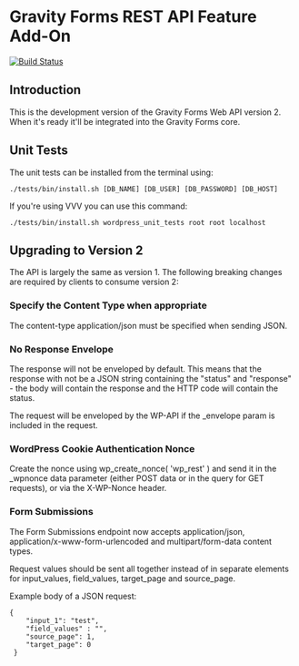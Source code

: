 Gravity Forms REST API Feature Add-On
==============================

[![Build Status](https://travis-ci.com/gravityforms/gravityformsrestapi.svg?token=dWdigWFPjUjwVzDjbyxv&branch=master)](https://travis-ci.com/gravityforms/gravityformsrestapi)

## Introduction
This is the development version of the Gravity Forms Web API version 2. When it's ready it'll be integrated into the
Gravity Forms core.

## Unit Tests

The unit tests can be installed from the terminal using:

    ./tests/bin/install.sh [DB_NAME] [DB_USER] [DB_PASSWORD] [DB_HOST]


If you're using VVV you can use this command:

	./tests/bin/install.sh wordpress_unit_tests root root localhost

## Upgrading to Version 2

The API is largely the same as version 1. The following breaking changes are required by clients to consume version 2:

### Specify the Content Type when appropriate

The content-type application/json must be specified when sending JSON.

### No Response Envelope

The response will not be enveloped by default. This means that the response with not be a JSON string containing the
"status" and "response" - the body will contain the response and the HTTP code will contain the status. 

The request will be enveloped by the WP-API if the _envelope param is included in the request.

### WordPress Cookie Authentication Nonce

Create the nonce using wp_create_nonce( 'wp_rest' ) and send it in the _wpnonce data parameter (either POST data or in 
the query for GET requests), or via the X-WP-Nonce header.

### Form Submissions

The Form Submissions endpoint now accepts application/json, application/x-www-form-urlencoded and multipart/form-data 
content types. 

Request values should be sent all together instead of in separate elements for input_values, field_values, target_page 
and source_page.

Example body of a JSON request:

    {
        "input_1": "test",
        "field_values" : "",
        "source_page": 1,
        "target_page": 0
     }
